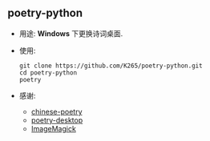 ## poetry-python

- 用途: **Windows** 下更换诗词桌面. 

- 使用: 

  ```shell
  git clone https://github.com/K265/poetry-python.git
  cd poetry-python
  poetry
  ```

- 感谢: 

  - [chinese-poetry](https://github.com/chinese-poetry/chinese-poetry) 
  - [poetry-desktop](https://github.com/okcy1016/poetry-desktop/)
  - [ImageMagick](https://imagemagick.org/)

